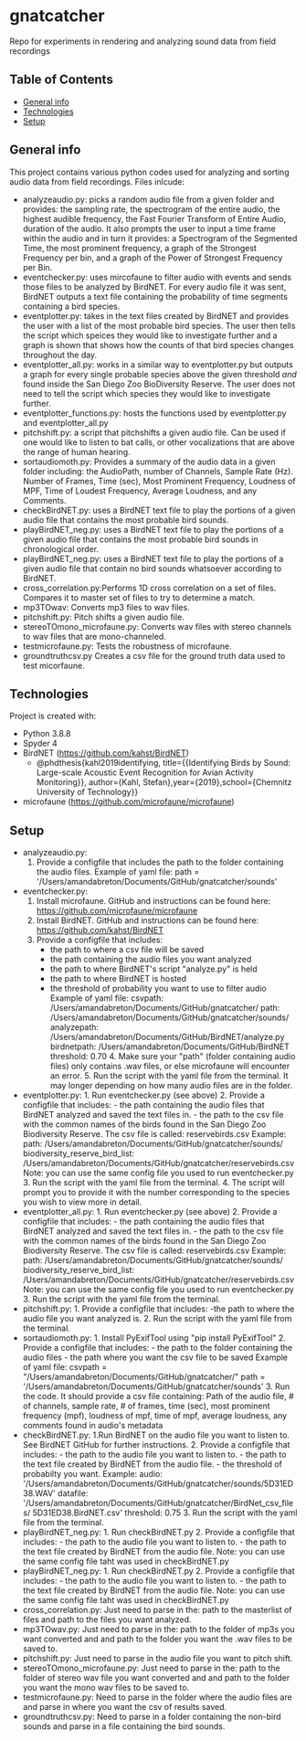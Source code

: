 # gnatcatcher
Repo for experiments in rendering and analyzing sound data from field recordings

## Table of Contents
* [General info](#general-info)
* [Technologies](#technologies)
* [Setup](#setup)

## General info
This project contains various python codes used for analyzing and sorting audio
data from field recordings. Files inlcude: 
* analyzeaudio.py: picks a random audio file from a given folder and provides: 
  the sampling rate, the spectrogram of the entire audio, the highest audible 
  frequency, the Fast Fourier Transform of Entire Audio, duration of the audio.
  It also prompts the user to input a time frame within the audio and in turn 
  it provides: a Spectrogram of the Segmented Time, the most prominent
  frequency, a graph of the Strongest Frequency per bin, and a graph of the
  Power of Strongest Frequency per Bin.
* eventchecker.py: uses mircofaune to filter audio with events and sends those
  files to be analyzed by BirdNET. For every audio file it was sent, BirdNET 
  outputs a text file containing the probability of time segments containing 
  a bird species. 
* eventplotter.py: takes in the text files created by BirdNET and provides the
  user with a list of the most probable bird species. The user then tells the 
  script which speices they would like to investigate further and a graph 
  is shown that shows how the counts of that bird species changes throughout
  the day. 
* eventplotter_all.py: works in a similar way to eventplotter.py but outputs a
  graph for every single probable species above the given threshold *and* found
  inside the San Diego Zoo BioDiversity Reserve. The user does not need to tell 
  the script which species they would like to investigate further. 
* eventplotter_functions.py: hosts the functions used by eventplotter.py and 
  eventplotter_all.py
* pitchshift.py: a script that pitchshifts a given audio file. Can be used if 
  one would like to listen to bat calls, or other vocalizations that are above 
  the range of human hearing. 
* sortaudiomoth.py: Provides a summary of the audio data in a given folder
  including: the AudioPath, number of Channels,	Sample Rate (Hz). Number of 
  Frames, Time (sec), Most Prominent Frequency, Loudness of MPF, Time of Loudest
  Frequency,	Average Loudness, and any Comments. 
* checkBirdNET.py: uses a BirdNET text file to play the portions of a given
  audio file that contains the most probable bird sounds. 
* playBirdNET_neg.py: uses a BirdNET text file to play the portions of a given
  audio file that contains the most probable bird sounds in chronological order.
* playBirdNET_neg.py: uses a BirdNET text file to play the portions of a given
  audio file that contain no bird sounds whatsoever according to BirdNET.
* cross_correlation.py:Performs 1D cross correlation on a set of files.
  Compares it to master set of files to try to determine a match.
* mp3TOwav: Converts mp3 files to wav files.
* pitchshift.py: Pitch shifts a given audio file.
* stereoTOmono_microfaune.py: Converts wav files with stereo channels to wav 
  files that are mono-channeled. 
* testmicrofaune.py: Tests the robustness of microfaune. 
* groundtruthcsv.py Creates a csv file for the ground truth data used to test 
  micorfaune.

## Technologies
Project is created with: 
* Python 3.8.8
* Spyder 4
* BirdNET (https://github.com/kahst/BirdNET)
  - @phdthesis{kahl2019identifying, title={{Identifying Birds by Sound: 
    Large-scale Acoustic Event Recognition for Avian Activity Monitoring}},
  author={Kahl, Stefan},year={2019},school={Chemnitz University of Technology}}
* microfaune (https://github.com/microfaune/microfaune)

## Setup
* analyzeaudio.py: 
    1. Provide a configfile that includes the path to the folder containing the 
    audio files. 
          Example of yaml file: 
          path = '/Users/amandabreton/Documents/GitHub/gnatcatcher/sounds'
* eventchecker.py: 
    1. Install microfaune. GitHub and instructions can be found here: 
      https://github.com/microfaune/microfaune
    2. Install BirdNET. GitHub and instructions can be found here:
      https://github.com/kahst/BirdNET
    3. Provide a configfile that includes:
        - the path to where a csv file will be saved
        - the path containing the audio files you want analyzed
        - the path to where BirdNET's script "analyze.py" is held
        - the path to where BirdNET is hosted
        - the threshold of probability you want to use to filter audio
        Example of yaml file:
            csvpath: /Users/amandabreton/Documents/GitHub/gnatcatcher/
            path: /Users/amandabreton/Documents/GitHub/gnatcatcher/sounds/
            analyzepath: /Users/amandabreton/Documents/GitHub/BirdNET/analyze.py
            birdnetpath: /Users/amandabreton/Documents/GitHub/BirdNET
            threshold: 0.70
      4. Make sure your "path" (folder containing audio files) only contains 
        .wav files, or else microfaune will encounter an error.
      5. Run the script with the yaml file from the terminal. It may longer 
        depending on how many audio files are in the folder.
* eventplotter.py: 
      1. Run eventchecker.py (see above)
      2. Provide a configfile that includes:
        - the path containing the audio files that BirdNET analyzed and saved
          the text files in.
        - the path to the csv file with the common names of the birds found in 
          the San Diego Zoo Biodiversity Reserve. The csv file is called:
          reservebirds.csv
      Example: 
        path: /Users/amandabreton/Documents/GitHub/gnatcatcher/sounds/
        biodiversity_reserve_bird_list: 
        /Users/amandabreton/Documents/GitHub/gnatcatcher/reservebirds.csv
      Note: you can use the same config file you used to run eventchecker.py
      3. Run the script with the yaml file from the terminal.
      4. The script will prompt you to provide it with the number corresponding 
        to the species you wish to view more in detail. 
* eventplotter_all.py: 
      1. Run eventchecker.py (see above)
      2. Provide a configfile that includes:
        - the path containing the audio files that BirdNET analyzed and saved
          the text files in.
        - the path to the csv file with the common names of the birds found in 
          the San Diego Zoo Biodiversity Reserve. The csv file is called:
          reservebirds.csv
      Example: 
        path: /Users/amandabreton/Documents/GitHub/gnatcatcher/sounds/
        biodiversity_reserve_bird_list: 
        /Users/amandabreton/Documents/GitHub/gnatcatcher/reservebirds.csv
      Note: you can use the same config file you used to run eventchecker.py
      3. Run the script with the yaml file from the terminal.
* pitchshift.py: 
      1. Provide a configfile that includes:
        -the path to where the audio file you want analyzed is. 
      2. Run the script with the yaml file from the terminal.
* sortaudiomoth.py: 
      1. Install PyExifTool using "pip install PyExifTool"
      2. Provide a configfile that includes:
          - the path to the folder containing the audio files
          - the path where you want the csv file to be saved
         Example of yaml file:
            csvpath = "/Users/amandabreton/Documents/GitHub/gnatcatcher/"
            path = '/Users/amandabreton/Documents/GitHub/gnatcatcher/sounds'
       3. Run the code. It should provide a csv file containing:
          Path of the audio file, # of channels, sample rate, # of frames,
          time (sec), most prominent frequency (mpf), loudness of mpf,
          time of mpf, average loudness, any comments found in audio's metadata
* checkBirdNET.py: 
      1.Run BirdNET on the audio file you want to listen to. See BirdNET GitHub 
         for further instructions.
      2. Provide a configfile that includes:
        - the path to the audio file you want to listen to. 
        - the path to the text file created by BirdNET from the audio file. 
        - the threshold of probabilty you want.
Example: 
audio: '/Users/amandabreton/Documents/GitHub/gnatcatcher/sounds/5D31ED38.WAV'
datafile: '/Users/amandabreton/Documents/GitHub/gnatcatcher/BirdNet_csv_files/
          5D31ED38.BirdNET.csv'
threshold: 0.75
       3. Run the script with the yaml file from the terminal.
* playBirdNET_neg.py: 
      1. Run checkBirdNET.py
      2. Provide a configfile that includes:
        - the path to the audio file you want to listen to. 
        - the path to the text file created by BirdNET from the audio file. 
      Note: you can use the same config file taht was used in checkBirdNET.py
* playBirdNET_neg.py: 
      1. Run checkBirdNET.py
      2. Provide a configfile that includes:
        - the path to the audio file you want to listen to. 
        - the path to the text file created by BirdNET from the audio file. 
      Note: you can use the same config file taht was used in checkBirdNET.py
* cross_correlation.py: 
  Just need to parse in the: path to the masterlist of files and path to the 
  files you want analyzed. 
* mp3TOwav.py: Just need to parse in the: path to the folder of mp3s you want 
  converted and and path to the folder you want the .wav files to be saved to. 
* pitchshift.py: Just need to parse in the audio file you want to pitch shift.
* stereoTOmono_microfaune.py: Just need to parse in the: path to the folder of 
  stereo wav file you want converted and and path to the folder you want the 
  mono wav files to be saved to.
* testmicrofaune.py: Need to parse in the folder where the audio files are and 
  parse in where you want the csv of results saved.
* groundtruthcsv.py: Need to parse in a folder containing the non-bird sounds
  and parse in a file containing the bird sounds. 